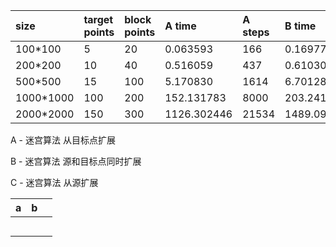 | size      | target  points | block points | A time      | A steps | B time      | B steps | C time      | C steps |
| :-------- | :------------- | :----------- | :---------- | :------ | :---------- | :------ | :---------- | :------ |
| 100*100   | 5              | 20           | 0.063593    | 166     | 0.169770    | 165     | 0.064353    | 165     |
| 200*200   | 10             | 40           | 0.516059    | 437     | 0.610309    | 437     | 0.616185    | 460     |
| 500*500   | 15             | 100          | 5.170830    | 1614    | 6.701283    | 1537    | 7.609229    | 1631    |
| 1000*1000 | 100            | 200          | 152.131783  | 8000    | 203.241143  | 7994    | 183.953935  | 8028    |
| 2000*2000 | 150            | 300          | 1126.302446 | 21534   | 1489.093265 | 21461   | 1399.315272 | 21333   |

A - 迷宫算法 从目标点扩展

B - 迷宫算法 源和目标点同时扩展

C - 迷宫算法 从源扩展

| a    | b    |      |
| ---- | ---- | ---- |
|      |      |      |
|      |      |      |
|      |      |      |
|      |      |      |
|      |      |      |

